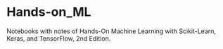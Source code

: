 # Hands-on_ML
Notebooks with notes of Hands-On Machine Learning with Scikit-Learn, Keras, and TensorFlow, 2nd Edition. 
